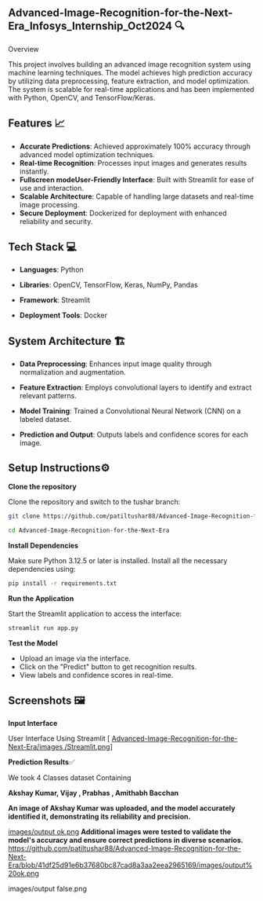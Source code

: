 ## Advanced-Image-Recognition-for-the-Next-Era_Infosys_Internship_Oct2024 🔍 

Overview

This project involves building an advanced image recognition system using machine learning techniques. The model achieves high prediction accuracy by utilizing data preprocessing, feature extraction, and model optimization. The system is scalable for real-time applications and has been implemented with Python, OpenCV, and TensorFlow/Keras.

## Features  📈

- **Accurate Predictions**: Achieved approximately 100% accuracy through advanced model optimization techniques.
- **Real-time Recognition**: Processes input images and generates results instantly.
- **Fullscreen modeUser-Friendly Interface**: Built with Streamlit for ease of use and interaction.
- **Scalable Architecture**: Capable of handling large datasets and real-time image processing.
- **Secure Deployment**: Dockerized for deployment with enhanced reliability and security.


## Tech Stack 💻


- **Languages**: Python

- **Libraries**: OpenCV, TensorFlow, Keras, NumPy, Pandas

- **Framework**: Streamlit

- **Deployment Tools**: Docker


## System Architecture 🏗️

- **Data Preprocessing**: Enhances input image quality through normalization and augmentation.

- **Feature Extraction**: Employs convolutional layers to identify and extract relevant patterns.

- **Model Training**: Trained a Convolutional Neural Network (CNN) on a labeled dataset.

- **Prediction and Output**: Outputs labels and confidence scores for each image.

## Setup Instructions⚙️


**Clone the repository**

Clone the repository and switch to the tushar branch:
```bash
git clone https://github.com/patiltushar88/Advanced-Image-Recognition-for-the-Next-Era.git

cd Advanced-Image-Recognition-for-the-Next-Era


```
    

**Install Dependencies**

Make sure Python 3.12.5 or later is installed. Install all the necessary dependencies using:

```bash
pip install -r requirements.txt
```

**Run the Application**

Start the Streamlit application to access the interface:

```bash
streamlit run app.py
```

**Test the Model**

- Upload an image via the interface.
- Click on the "Predict" button to get recognition results.
- View labels and confidence scores in real-time.


## Screenshots 🖼️

**Input Interface**

User Interface Using Streamlit
[
[Advanced-Image-Recognition-for-the-Next-Era/images
/Streamlit.png](https://github.com/patiltushar88/Advanced-Image-Recognition-for-the-Next-Era/blob/main/images/Streamlit.png)]

**Prediction Results**✅

We took 4 Classes dataset Containing

**Akshay Kumar, Vijay , Prabhas , Amithabh Bacchan**

**An image of Akshay Kumar was uploaded, and the model accurately identified it, demonstrating its reliability and precision.**

[images/output ok.png](https://github.com/patiltushar88/Advanced-Image-Recognition-for-the-Next-Era/blob/41df25d91e6b37680bc87cad8a3aa2eea2965169/images/output%20false.png)
**Additional images were tested to validate the model's accuracy and ensure correct predictions in diverse scenarios.**
https://github.com/patiltushar88/Advanced-Image-Recognition-for-the-Next-Era/blob/41df25d91e6b37680bc87cad8a3aa2eea2965169/images/output%20ok.png

images/output false.png


